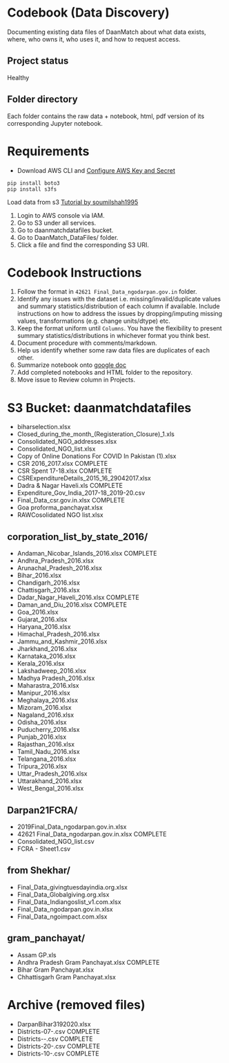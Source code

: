 # Codebook (Data Discovery)
Documenting existing data files of DaanMatch about what data exists, where, who owns it, who uses it, and how to request access. 

## Project status
Healthy

## Folder directory
Each folder contains the raw data + notebook, html, pdf version of its corresponding Jupyter notebook.

# Requirements
- Download AWS CLI and [Configure AWS Key and Secret](https://docs.aws.amazon.com/cli/latest/userguide/cli-chap-welcome.html)
```
pip install boto3
pip install s3fs
```

Load data from s3 [Tutorial by soumilshah1995](https://www.youtube.com/watch?v=2hfCRrmFcH0)
1. Login to AWS console via IAM.
2. Go to S3 under all services.
3. Go to daanmatchdatafiles bucket.
4. Go to DaanMatch_DataFiles/ folder.
5. Click a file and find the corresponding S3 URI.

# Codebook Instructions
1. Follow the format in ```42621 Final_Data_ngodarpan.gov.in``` folder. 
2. Identify any issues with the dataset i.e. missing/invalid/duplicate values and summary statistics/distribution of each column if available. Include instructions on how to address the issues by dropping/imputing missing values, transformations (e.g. change units/dtype) etc.
3. Keep the format uniform until ```Columns```. You have the flexibility to present summary statistics/distributions in whichever format you think best.
4. Document procedure with comments/markdown.
5. Help us identify whether some raw data files are duplicates of each other.
6. Summarize notebook onto [google doc](https://docs.google.com/document/d/1gvOvektpmYQeWOvreYzMEHdHcE9J2ZtRva9f92SdYbY/edit)
7. Add completed notebooks and HTML folder to the repository.
8. Move issue to Review column in Projects.

# S3 Bucket: daanmatchdatafiles
- biharselection.xlsx
- Closed_during_the_month_(Registeration_Closure)_1.xls
- Consolidated_NGO_addresses.xlsx
- Consolidated_NGO_list.xlsx
- Copy of Online Donations For COVID In Pakistan (1).xlsx
- CSR 2016_2017.xlsx COMPLETE
- CSR Spent 17-18.xlsx COMPLETE
- CSRExpenditureDetails_2015_16_29042017.xlsx
- Dadra & Nagar Haveli.xls COMPLETE
- Expenditure_Gov_India_2017-18_2019-20.csv
- Final_Data_csr.gov.in.xlsx COMPLETE
- Goa proforma_panchayat.xlsx
- RAWCosolidated NGO list.xlsx

## corporation_list_by_state_2016/
- Andaman_Nicobar_Islands_2016.xlsx COMPLETE
- Andhra_Pradesh_2016.xlsx 
- Arunachal_Pradesh_2016.xlsx
- Bihar_2016.xlsx
- Chandigarh_2016.xlsx
- Chattisgarh_2016.xlsx
- Dadar_Nagar_Haveli_2016.xlsx COMPLETE
- Daman_and_Diu_2016.xlsx COMPLETE
- Goa_2016.xlsx
- Gujarat_2016.xlsx
- Haryana_2016.xlsx
- Himachal_Pradesh_2016.xlsx
- Jammu_and_Kashmir_2016.xlsx
- Jharkhand_2016.xlsx
- Karnataka_2016.xlsx
- Kerala_2016.xlsx
- Lakshadweep_2016.xlsx
- Madhya Pradesh_2016.xlsx
- Maharastra_2016.xlsx
- Manipur_2016.xlsx
- Meghalaya_2016.xlsx
- Mizoram_2016.xlsx
- Nagaland_2016.xlsx
- Odisha_2016.xlsx
- Puducherry_2016.xlsx
- Punjab_2016.xlsx
- Rajasthan_2016.xlsx
- Tamil_Nadu_2016.xlsx
- Telangana_2016.xlsx
- Tripura_2016.xlsx
- Uttar_Pradesh_2016.xlsx
- Uttarakhand_2016.xlsx
- West_Bengal_2016.xlsx

## Darpan21FCRA/
- 2019Final_Data_ngodarpan.gov.in.xlsx
- 42621 Final_Data_ngodarpan.gov.in.xlsx COMPLETE
- Consolidated_NGO_list.csv
- FCRA - Sheet1.csv

## from Shekhar/
- Final_Data_givingtuesdayindia.org.xlsx
- Final_Data_Globalgiving.org.xlsx
- Final_Data_Indiangoslist_v1.com.xlsx
- Final_Data_ngodarpan.gov.in.xlsx
- Final_Data_ngoimpact.com.xlsx

## gram_panchayat/
- Assam GP.xls
- Andhra Pradesh Gram Panchayat.xlsx COMPLETE
- Bihar Gram Panchayat.xlsx
- Chhattisgarh Gram Panchayat.xlsx

# Archive (removed files)
- DarpanBihar3192020.xlsx
- Districts-07-.csv COMPLETE 
- Districts--.csv COMPLETE 
- Districts-20-.csv COMPLETE 
- Districts-10-.csv COMPLETE 
